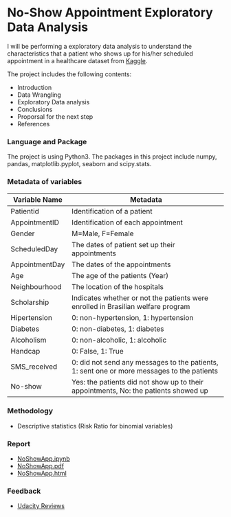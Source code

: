 # No-Show Appointment Exploratory Data Analysis
I will be performing a exploratory data analysis to understand the characteristics that a patient who shows up for his/her scheduled appointment in a healthcare dataset from [Kaggle](https://www.kaggle.com/joniarroba/noshowappointments/home).

The project includes the following contents:
* Introduction
* Data Wrangling
* Exploratory Data analysis
* Conclusions
* Proporsal for the next step
* References

### Language and Package
The project is using Python3. The packages in this project include numpy, pandas, matplotlib.pyplot, seaborn and scipy.stats.

### Metadata of variables

| Variable Name  | Metadata                                                                                   |
|----------------|--------------------------------------------------------------------------------------------|
| Patientid      | Identification of a patient                                                                |
| AppointmentID  | Identification of each appointment                                                         |
| Gender         | M=Male, F=Female                                                                           |
| ScheduledDay   | The dates of patient set up their appointments                                             |
| AppointmentDay | The dates of the appointments                                                              |
| Age            | The age of the patients (Year)                                                             |
| Neighbourhood  | The location of the hospitals                                                              |
| Scholarship    | Indicates whether or not the patients were enrolled in Brasilian welfare program           |
| Hipertension   | 0: non-hypertension, 1: hypertension                                                       |
| Diabetes       | 0: non-diabetes, 1: diabetes                                                               |
| Alcoholism     | 0: non-alcoholic, 1: alcoholic                                                             |
| Handcap        | 0: False, 1: True                                                                          |
| SMS_received   | 0: did not send any messages to the patients, 1: sent one or more messages to the patients |
| No-show        | Yes: the patients did not show up to their appointments, No: the patients showed up        |

### Methodology
* Descriptive statistics (Risk Ratio for binomial variables)

### Report
* [NoShowApp.ipynb](https://github.com/jemc36/Udacity-DAND-EDA-NoShowApp/blob/master/NoShowApp.ipynb)  
* [NoShowApp.pdf](https://github.com/jemc36/Udacity-DAND-EDA-NoShowApp/blob/master/NoShowApp.pdf)  
* [NoShowApp.html](https://github.com/jemc36/Udacity-DAND-EDA-NoShowApp/blob/master/NoShowApp.html)  

### Feedback
* [Udacity Reviews](https://github.com/jemc36/Udacity-DAND-EDA-NoShowApp/blob/master/Udacity%20Reviews.pdf)
